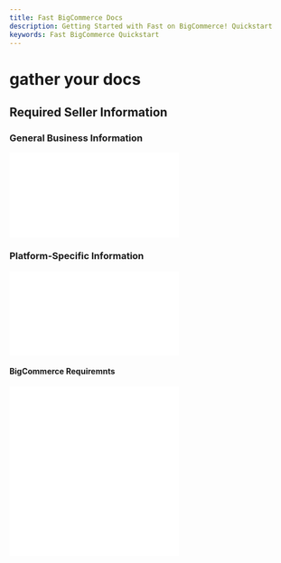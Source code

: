 ```yaml
---
title: Fast BigCommerce Docs
description: Getting Started with Fast on BigCommerce! Quickstart
keywords: Fast BigCommerce Quickstart
---
```


# gather your docs

## Required Seller Information

### General Business Information

<embed src="/reusables/for-developers/_required-seller-information.md" />

### Platform-Specific Information

<embed src="/reusables/for-developers/_platform_ecommerce_all_fast_access_requirement.md" />

#### BigCommerce Requiremnts

<embed src="/reusables/for-developers/_platform_bigcommerce_requirements.md" />

<embed src="/reusables/for-developers/_platform_attention_seller_onboarding_credentials_same_session_requirement.md" />
